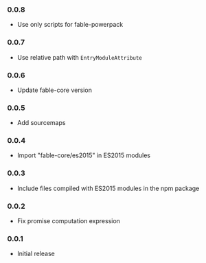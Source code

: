 ### 0.0.8

* Use only scripts for fable-powerpack

### 0.0.7

* Use relative path with `EntryModuleAttribute`

### 0.0.6

* Update fable-core version

### 0.0.5

* Add sourcemaps

### 0.0.4

* Import "fable-core/es2015" in ES2015 modules

### 0.0.3

* Include files compiled with ES2015 modules in the npm package

### 0.0.2

* Fix promise computation expression

### 0.0.1

* Initial release